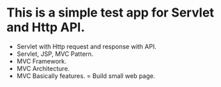 # This is a simple test app for Servlet and Http API.

- Servlet with Http request and response with API.
- Servlet, JSP, MVC Pattern.
- MVC Framework.
- MVC Architecture.
- MVC Basically features.
= Build small web page.